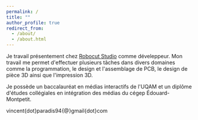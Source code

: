 ```yaml
---
permalink: /
title: ""
author_profile: true
redirect_from: 
  - /about/
  - /about.html
---
```


Je travail présentement chez <a href="https://robocutstudio.com/">Robocut Studio</a> comme déveleppeur. Mon travail me permet d'effectuer plusieurs tâches dans divers domaines comme la programmation, le design et l'assemblage de PCB, le design de pièce 3D ainsi que l'impression 3D. 

Je possède un baccalauréat en médias interactifs de l'UQAM et un diplôme d'études collégiales en intégration des médias du cégep Édouard-Montpetit.

vincent{dot}paradis94{@}gmail{dot}com 